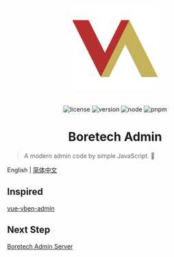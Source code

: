 <div align="center"><a href="https://github.com/boretech/admin"><img alt="BoretechAdmin Logo" width="200" height="200" src="./public/logo.svg"></a><br><br>

![license](https://img.shields.io/github/license/boretech/admin?style=flat-square) ![version](https://img.shields.io/github/package-json/v/boretech/admin?style=flat-square) ![node](https://img.shields.io/badge/node@lts-%3E%3D%2016.15.0-brightgreen?style=flat-square) ![pnpm](https://img.shields.io/badge/package%20manager-pnpm-%23f9ad00?style=flat-square)

<h1>Boretech Admin</h1>
</div>

> A modern admin code by simple JavaScript. 👑

English | [简体中文](./docs/README.zh-CN.md)

## Inspired

[vue-vben-admin](https://github.com/vbenjs/vue-vben-admin)

## Next Step

[Boretech Admin Server](https://github.com/boretech/admin-server)